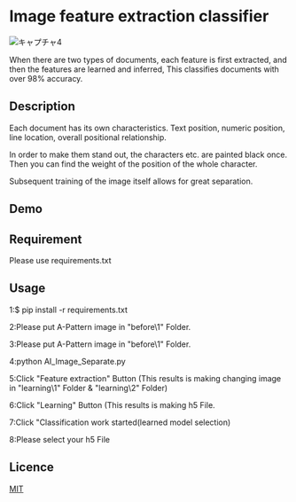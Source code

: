# Image feature extraction classifier
![キャプチャ4](https://user-images.githubusercontent.com/20910951/75622794-8549ca00-5be7-11ea-8393-d9f0472951bc.PNG)

When there are two types of documents, each feature is first extracted, and then the features are learned and inferred, This classifies documents with over 98% accuracy.

## Description

Each document has its own characteristics. Text position, numeric position, line location, overall positional relationship.

In order to make them stand out, the characters etc. are painted black once. Then you can find the weight of the position of the whole character.

Subsequent training of the image itself allows for great separation.

## Demo

## Requirement
Please use requirements.txt

## Usage
1:$ pip install -r requirements.txt

2:Please put A-Pattern image in "before\1" Folder.

3:Please put A-Pattern image in "before\1" Folder.

4:python AI_Image_Separate.py

5:Click "Feature extraction" Button
(This results is making changing image in "learning\1" Folder & "learning\2" Folder)

6:Click "Learning" Button
(This results is making h5 File.

7:Click "Classification work started(learned model selection)

8:Please select your h5 File

## Licence

[MIT](https://github.com/tcnksm/tool/blob/master/LICENCE)
